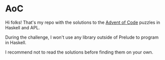 # AoC
Hi folks! That's my repo with the solutions to the [Advent of Code](https://adventofcode.com) puzzles in Haskell and APL.

During the challenge, I won't use any library outside of Prelude to program in Haskell.

I recommend not to read the solutions before finding them on your own.
